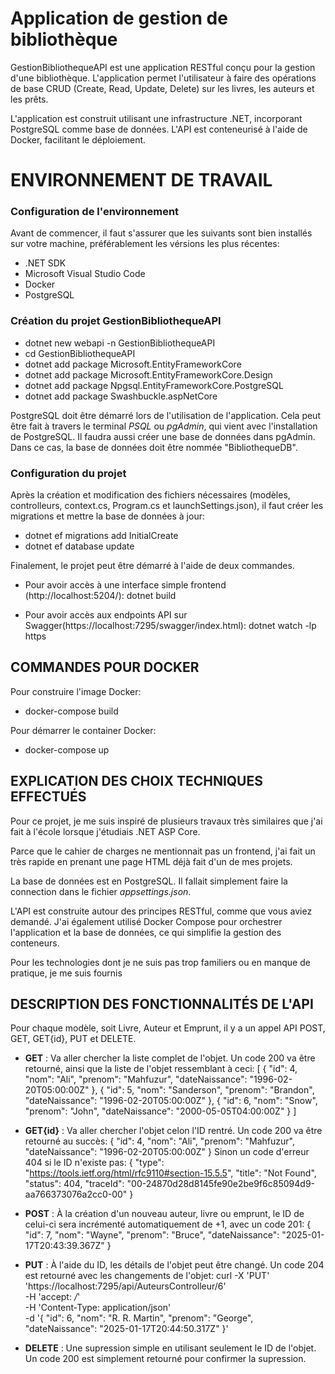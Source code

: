 # Application de gestion de bibliothèque
GestionBibliothequeAPI est une application RESTful conçu pour la gestion d'une bibliothèque. L'application permet l'utilisateur à faire des opérations de base CRUD (Create, Read, Update, Delete) sur les livres, les auteurs et les prêts.

L'application est construit utilisant une infrastructure .NET, incorporant PostgreSQL comme base de données. L'API est conteneurisé à l'aide de Docker, facilitant le déploiement.

# ENVIRONNEMENT DE TRAVAIL
### Configuration de l'environnement
Avant de commencer, il faut s'assurer que les suivants sont bien installés sur votre machine, préférablement les vérsions les plus récentes:

- .NET SDK
- Microsoft Visual Studio Code
- Docker
- PostgreSQL

### Création du projet GestionBibliothequeAPI
- dotnet new webapi -n GestionBibliothequeAPI
- cd GestionBibliothequeAPI
- dotnet add package Microsoft.EntityFrameworkCore
- dotnet add package Microsoft.EntityFrameworkCore.Design
- dotnet add package Npgsql.EntityFrameworkCore.PostgreSQL
- dotnet add package Swashbuckle.aspNetCore

PostgreSQL doit être démarré lors de l'utilisation de l'application. Cela peut être fait à travers le terminal *PSQL* ou *pgAdmin*, qui vient avec l'installation de PostgreSQL.
Il faudra aussi créer une base de données dans pgAdmin. Dans ce cas, la base de données doit être nommée "BibliothequeDB".

### Configuration du projet
Après la création et modification des fichiers nécessaires (modèles, controlleurs, context.cs, Program.cs et launchSettings.json), il faut créer les migrations et mettre la base de données à jour:

- dotnet ef migrations add InitialCreate
- dotnet ef database update

Finalement, le projet peut être démarré à l'aide de deux commandes.

- Pour avoir accès à une interface simple frontend (http://localhost:5204/): 
dotnet build

- Pour avoir accès aux endpoints API sur Swagger(https://localhost:7295/swagger/index.html): 
dotnet watch -lp https


## COMMANDES POUR DOCKER
Pour construire l'image Docker:
- docker-compose build

Pour démarrer le container Docker:
- docker-compose up

## EXPLICATION DES CHOIX TECHNIQUES EFFECTUÉS
Pour ce projet, je me suis inspiré de plusieurs travaux très similaires que j'ai fait à l'école lorsque j'étudiais .NET ASP Core. 

Parce que le cahier de charges ne mentionnait pas un frontend, j'ai fait un très rapide en prenant une page HTML déjà fait d'un de mes projets.

La base de données est en PostgreSQL. Il fallait simplement faire la connection dans le fichier *appsettings.json*.

L'API est construite autour des principes RESTful, comme que vous aviez demandé. J'ai également utilisé Docker Compose pour orchestrer l'application et la base de données, ce qui simplifie la gestion des conteneurs.

Pour les technologies dont je ne suis pas trop familiers ou en manque de pratique, je me suis fournis 

## DESCRIPTION DES FONCTIONNALITÉS DE L'API

Pour chaque modèle, soit Livre, Auteur et Emprunt, il y a un appel API POST, GET, GET{id}, PUT et DELETE.

- **GET** : Va aller chercher la liste complet de l'objet. Un code 200 va être retourné, ainsi que la liste de l'objet ressemblant à ceci:
[
  {
    "id": 4,
    "nom": "Ali",
    "prenom": "Mahfuzur",
    "dateNaissance": "1996-02-20T05:00:00Z"
  },
  {
    "id": 5,
    "nom": "Sanderson",
    "prenom": "Brandon",
    "dateNaissance": "1996-02-20T05:00:00Z"
  },
  {
    "id": 6,
    "nom": "Snow",
    "prenom": "John",
    "dateNaissance": "2000-05-05T04:00:00Z"
  }
]


- **GET{id}** : Va aller chercher l'objet celon l'ID rentré. Un code 200 va être retourné au succès:
{
  "id": 4,
  "nom": "Ali",
  "prenom": "Mahfuzur",
  "dateNaissance": "1996-02-20T05:00:00Z"
}
Sinon un code d'erreur 404 si le ID n'existe pas:
{
  "type": "https://tools.ietf.org/html/rfc9110#section-15.5.5",
  "title": "Not Found",
  "status": 404,
  "traceId": "00-24870d28d8145fe90e2be9f6c85094d9-aa766373076a2cc0-00"
}


- **POST** : À la création d'un nouveau auteur, livre ou emprunt, le ID de celui-ci sera incrémenté automatiquement de +1, avec un code 201:
{
  "id": 7,
  "nom": "Wayne",
  "prenom": "Bruce",
  "dateNaissance": "2025-01-17T20:43:39.367Z"
}

- **PUT** : À l'aide du ID, les détails de l'objet peut être changé. Un code 204 est retourné avec les changements de l'objet:
curl -X 'PUT' \
  'https://localhost:7295/api/AuteursControlleur/6' \
  -H 'accept: */*' \
  -H 'Content-Type: application/json' \
  -d '{
  "id": 6,
  "nom": "R. R. Martin",
  "prenom": "George",
  "dateNaissance": "2025-01-17T20:44:50.317Z"
}'

- **DELETE** : Une supression simple en utilisant seulement le ID de l'objet. Un code 200 est simplement retourné pour confirmer la supression.